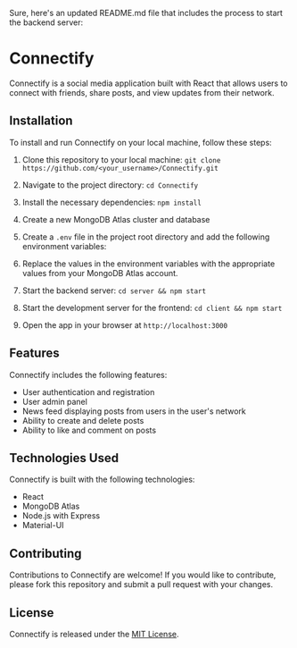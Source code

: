Sure, here's an updated README.md file that includes the process to start the backend server:

# Connectify

Connectify is a social media application built with React that allows users to connect with friends, share posts, and view updates from their network. 

## Installation

To install and run Connectify on your local machine, follow these steps:

1. Clone this repository to your local machine: `git clone https://github.com/<your_username>/Connectify.git`
2. Navigate to the project directory: `cd Connectify`
3. Install the necessary dependencies: `npm install`
4. Create a new MongoDB Atlas cluster and database
5. Create a `.env` file in the project root directory and add the following environment variables:

6. Replace the values in the environment variables with the appropriate values from your MongoDB Atlas account.
7. Start the backend server: `cd server && npm start`
8. Start the development server for the frontend: `cd client && npm start`
9. Open the app in your browser at `http://localhost:3000`

## Features

Connectify includes the following features:

- User authentication and registration
- User admin panel
- News feed displaying posts from users in the user's network
- Ability to create and delete posts
- Ability to like and comment on posts

## Technologies Used

Connectify is built with the following technologies:

- React
- MongoDB Atlas
- Node.js with Express
- Material-UI

## Contributing

Contributions to Connectify are welcome! If you would like to contribute, please fork this repository and submit a pull request with your changes.

## License

Connectify is released under the [MIT License](https://opensource.org/licenses/MIT).